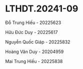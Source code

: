 # LTHDT.20241-09

Đỗ Trung Hiếu - 20225623

Hữu Đức Duy - 20225617

Nguyễn Quốc Giáp - 20225832

Hoàng Văn Duy - 20204959

Mai Trung Hiếu - 20225838
